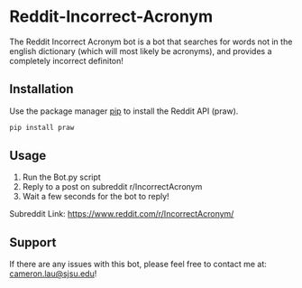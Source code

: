 # Reddit-Incorrect-Acronym

The Reddit Incorrect Acronym bot is a bot that searches for words not in the english dictionary (which will most likely be acronyms), and provides a completely incorrect definiton! 

## Installation

Use the package manager [pip](https://pip.pypa.io/en/stable/) to install the Reddit API (praw).

```bash
pip install praw
```

## Usage

1. Run the Bot.py script
2. Reply to a post on subreddit r/IncorrectAcronym
3. Wait a few seconds for the bot to reply! 

Subreddit Link: https://www.reddit.com/r/IncorrectAcronym/

## Support

If there are any issues with this bot, please feel free to contact me at: cameron.lau@sjsu.edu!